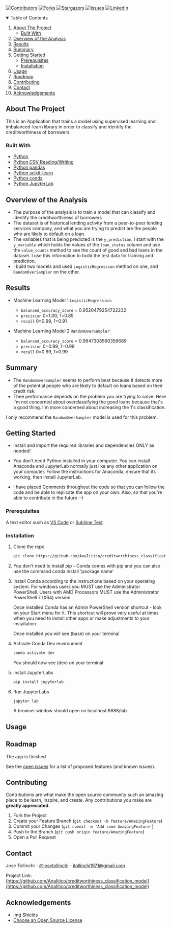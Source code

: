 
<!-- Find and Replace All [repo_name] -->
<!-- Replace [product-screenshot] [product-url] -->
<!-- Other Badgets https://naereen.github.io/badges/ -->
[![Contributors][contributors-shield]][contributors-url]
[![Forks][forks-shield]][forks-url]
[![Stargazers][stars-shield]][stars-url]
[![Issues][issues-shield]][issues-url]
[![LinkedIn][linkedin-shield]][linkedin-url]
<!-- [![License][license-shield]][license-url] -->


<!-- TABLE OF CONTENTS -->
<details open="open">
  <summary>Table of Contents</summary>
  <ol>
    <li>
      <a href="#about-the-project">About The Project</a>
      <!-- <a href="#overview-of-the-analysis">Overview of the Analysis</a> -->
      <ul>
        <li><a href="#built-with">Built With</a></li>
      </ul>
    </li>
    <li>
      <a href="#overview-of-the-analysis">Overview of the Analysis</a>
    </li>
    <li>
      <a href="#results">Results</a>
    </li>
    <li>
      <a href="#summary">Summary</a>
    </li>
    <li>
      <a href="#getting-started">Getting Started</a>
      <ul>
        <li><a href="#prerequisites">Prerequisites</a></li>
        <li><a href="#installation">Installation</a></li>
      </ul>
    </li>
    <li><a href="#usage">Usage</a></li>
    <li><a href="#roadmap">Roadmap</a></li>
    <li><a href="#contributing">Contributing</a></li>
	<!-- <li><a href="#license">License</a></li> -->
    <li><a href="#contact">Contact</a></li>
    <li><a href="#acknowledgements">Acknowledgements</a></li>
  </ol>
</details>

<!-- ABOUT THE PROJECT -->
## About The Project

This is an Application that trains a model using supervised learning and imbalanced-learn library in order to classify and identify the creditworthiness of borrowers.

### Built With

<!-- This section should list any major frameworks that you built your project using. Leave any add-ons/plugins for the acknowledgements section. Here are a few examples. -->

* [Python](https://www.python.org/)
* [Python CSV Reading/Writing](https://docs.python.org/3/library/csv.html)
* [Python pandas](https://pandas.pydata.org/)
* [Python scikit-learn](https://scikit-learn.org/stable/)
* [Python conda](https://docs.conda.io/projects/conda/en/latest/user-guide/install/index.html)
* [Python JupyterLab](https://jupyter.org/)

## Overview of the Analysis

* The purpose of the analysis is to train a model that can classify and identify the creditworthiness of borrowers
* The dataset is of historical lending activity from a peer-to-peer lending services company, and what you are trying to predict are the people who are likely to default on a loan.
* The variables that is being predicted is the `y_prediction`.  I start with the `y_variable` which holds the values of the `loan_status` column and use the `value_counts` method to see the count of good and bad loans in the dataset. I use this information to build the test data for training and prediction.
* I build two models and used `LogisticRegression` method on one, and `RandomOverSampler` on the other.

## Results

* Machine Learning Model 1 `LogisticRegression`:
  * `balanced_accuracy_score` = 0.9520479254722232
  * `precision`  0=1.00,  1=0.85
  * `recall`     0=0.99,  1=0.91

* Machine Learning Model 2 `RandomOverSampler`:
  * `balanced_accuracy_score` = 0.9947308560359689
  * `precision`  0=0.99,  1=0.99
  * `recall`     0=0.99,  1=0.99

## Summary

* The `RandomOverSampler` seems to perform best because it detects more of the potential people who are likely to default on loans based on their credit risk.
* Thee performance depends on the problem you are trying to solve.  Here I'm not concerned about overclassifying the good loans because that's a good thing.  I'm more concerned about increasing the 1's classification.

I only recommend the `RandomOverSampler` model is used for this problem.

<!-- GETTING STARTED -->
## Getting Started

<!-- This is an example of how you may give instructions on setting up your project locally. To get a local copy up and running follow these simple example steps. -->
* Install and import the required libraries and dependencies ONLY as needed!

* You don't need Python installed in your computer. You can install Anaconda and JupyterLab normally just like any other application on your computer. Follow the instructions for Anaconda, ensure that its working, then install JupyterLab.

* I have placed Comments throughout the code so that you can follow the code and be able to replicate the app on your own. Also, so that you're able to contribute in the future :-)

### Prerequisites

<!-- This is an example of how to list things you need to use the software and how to install them. -->
A text editor such as [VS Code](https://code.visualstudio.com/) or [Sublime Text](https://www.sublimetext.com/)


### Installation

1. Clone the repo
   ```sh
   git clone https://github.com/AnaIitico/creditworthiness_classification_model.git
   ```

2. You don't need to install pip - Conda comes with pip and you can also use the command
    conda install 'package name'
   
3. Install Conda according to the instructions based on your operating system.
    For windows users you MUST use the Administrator PowerShell. Users with AMD Processors MUST use the Administrator PowerShell 7 (X64) version
  
    Once installed Conda has an Admin PowerShell version shortcut - look on your Start menu for it.
    This shortcut will prove very useful at times when you need to install other apps or make adjustments to your installation

    Once installed you will see (base) on your terminal
   
4. Activate Conda Dev environment
   ```sh
   conda activate dev
   ```
   You should now see (dev) on your terminal

5. Install JupyterLabs
   ```sh
   pip install jupyterlab
   ```

6. Run JupyterLabs
   ```sh
   jupyter lab
   ```
   A browser window should open on localhost:8888/lab

<!-- USAGE EXAMPLES -->
## Usage
  
<!-- Use this space to show useful examples of how a project can be used. Additional screenshots, code examples and demos work well in this space. You may also link to more resources. -->

<!-- ROADMAP -->

## Roadmap

  The app is finished
<!-- Here are some screenshots and code snippets of the working app

#### Exchange Comparison January 2018
![Exchange January Screen Shot][exchange-january-screenshot]

#### Exchange Comparison March 2018 - With Analysis
![Exchange March Screen Shot][exchange-march-screenshot]


#### Calculate Arbitrage Profits Snippet - for January 16 only
#### you can see the full code (with outputs) in the [crypto_arbitrage.ipynb](https://github.com/AnaIitico/creditworthiness_classification_model/blob/main/crypto_arbitrage.ipynb) file
  *This code has been summarized into one block for convenience*
  *and there's an analysis at the end*
```sh
  # some cool code here
 ``` -->

See the [open issues](https://github.com/AnaIitico/creditworthiness_classification_model/issues) for a list of proposed features (and known issues).

<!-- CONTRIBUTING -->
## Contributing

Contributions are what make the open source community such an amazing place to be learn, inspire, and create. Any contributions you make are **greatly appreciated**.

1. Fork the Project
2. Create your Feature Branch (`git checkout -b feature/AmazingFeature`)
3. Commit your Changes (`git commit -m 'Add some AmazingFeature'`)
4. Push to the Branch (`git push origin feature/AmazingFeature`)
5. Open a Pull Request

<!-- LICENSE -->
<!-- ## License

Distributed under the MIT License. See `LICENSE` for more information.
 -->

<!-- CONTACT -->
## Contact

Jose Tollinchi - [@josetollinchi][linkedin-url] - jtollinchi1971@gmail.com

Project Link: [https://github.com/AnaIitico/creditworthiness_classification_model](https://github.com/AnaIitico/creditworthiness_classification_model)

<!-- ACKNOWLEDGEMENTS -->
## Acknowledgements

* [Img Shields](https://shields.io)
* [Choose an Open Source License](https://choosealicense.com)

<!-- MARKDOWN LINKS & IMAGES -->
<!-- https://www.markdownguide.org/basic-syntax/#reference-style-links -->
[contributors-shield]: https://img.shields.io/github/contributors/AnaIitico/creditworthiness_classification_model.svg?style=for-the-badge
[contributors-url]: https://github.com/AnaIitico/creditworthiness_classification_model/graphs/contributors
[forks-shield]: https://img.shields.io/github/forks/AnaIitico/creditworthiness_classification_model.svg?style=for-the-badge
[forks-url]: https://github.com/AnaIitico/creditworthiness_classification_model/network/members
[stars-shield]: https://img.shields.io/github/stars/AnaIitico/creditworthiness_classification_model.svg?style=for-the-badge
[stars-url]: https://github.com/AnaIitico/creditworthiness_classification_model/stargazers
[issues-shield]: https://img.shields.io/github/issues/AnaIitico/creditworthiness_classification_model/network/members?style=for-the-badge
[issues-url]: https://github.com/AnaIitico/creditworthiness_classification_model/issues
<!-- [license-shield]: 
[license-url]:  -->
[linkedin-shield]: https://img.shields.io/badge/-LinkedIn-black.svg?style=for-the-badge&logo=linkedin&colorB=555
[linkedin-url]: https://www.linkedin.com/in/josetollinchi/
<!-- [exchange-january-screenshot]: /images/exchange_january_2018.JPG
[exchange-march-screenshot]: /images/exchange_march_2018.JPG -->
